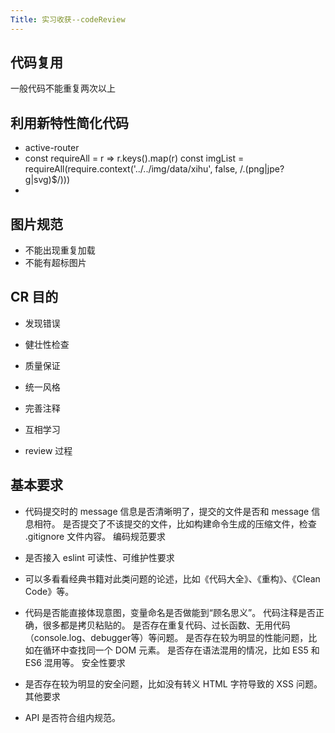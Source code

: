 ```yaml
---
Title: 实习收获--codeReview
---
```


## 代码复用

一般代码不能重复两次以上

## 利用新特性简化代码

- active-router
- const requireAll = r => r.keys().map(r)
    const imgList = requireAll(require.context('../../img/data/xihu', false, /\.(png|jpe?g|svg)$/)))
- 

## 图片规范

- 不能出现重复加载
- 不能有超标图片

## CR 目的

- 发现错误

- 健壮性检查
- 质量保证
- 统一风格
- 完善注释
- 互相学习
- review 过程

## 基本要求

- 代码提交时的 message 信息是否清晰明了，提交的文件是否和 message 信息相符。
  是否提交了不该提交的文件，比如构建命令生成的压缩文件，检查 .gitignore 文件内容。
  编码规范要求
- 是否接入 eslint
  可读性、可维护性要求
- 可以多看看经典书籍对此类问题的论述，比如《代码大全》、《重构》、《Clean Code》等。

- 代码是否能直接体现意图，变量命名是否做能到“顾名思义”。
  代码注释是否正确，很多都是拷贝粘贴的。
  是否存在重复代码、过长函数、无用代码（console.log、debugger等）等问题。
  是否存在较为明显的性能问题，比如在循环中查找同一个 DOM 元素。
  是否存在语法混用的情况，比如 ES5 和 ES6 混用等。
  安全性要求
- 是否存在较为明显的安全问题，比如没有转义 HTML 字符导致的 XSS 问题。
  其他要求
- API 是否符合组内规范。